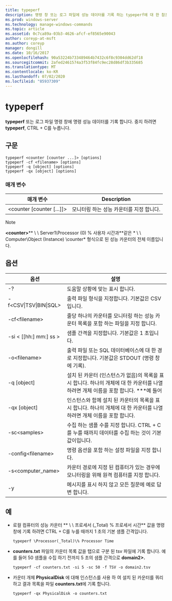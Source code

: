 ```yaml
---
title: typeperf
description: 명령 창 또는 로그 파일에 성능 데이터를 기록 하는 typeperf에 대 한 참조 문서입니다.
ms.prod: windows-server
ms.technology: manage-windows-commands
ms.topic: article
ms.assetid: 0c7ca89a-03b3-4626-afcf-ef8565e90043
author: coreyp-at-msft
ms.author: coreyp
manager: dongill
ms.date: 10/16/2017
ms.openlocfilehash: 90a53224b733489464b7432c6f8c9304dd62df18
ms.sourcegitcommit: 2afed2461574a3f53f84fc9ec28d86df3b335685
ms.translationtype: MT
ms.contentlocale: ko-KR
ms.lasthandoff: 07/02/2020
ms.locfileid: "85937309"
---
```

# <a name="typeperf"></a>typeperf

**typeperf** 또는 로그 파일 명령 창에 명령 성능 데이터를 기록 합니다. 중지 하려면 **typeperf**, CTRL + C를 누릅니다.

## <a name="syntax"></a>구문

```
typeperf <counter [counter ...]> [options]
typeperf -cf <filename> [options]
typeperf -q [object] [options]
typeperf -qx [object] [options]
```

### <a name="parameters"></a>매개 변수

|매개 변수|Description|
|---------|-----------|
|\<counter [counter […]]>|모니터링 하는 성능 카운터를 지정 합니다.|

> [!NOTE]
> **\<counter>**** \\ \\ Server1\Processor (0) \% 사용자 시간과**같은 * \\ \\ Computer\Object (Instance) \counter* 형식으로 된 성능 카운터의 전체 이름입니다.

## <a name="options"></a>옵션

|                   옵션                   |                                                         설명                                                          |
|--------------------------------------------|------------------------------------------------------------------------------------------------------------------------------|
|                     -?                     |                                               도움말 상황에 맞는 표시 합니다.                                               |
| -f\<CSV&verbar;TSV&verbar;BIN&verbar;SQL> |                                    출력 파일 형식을 지정합니다. 기본값은 CSV입니다.                                     |
|              -cf\<filename>               |              줄당 하나의 카운터를 모니터링 하는 성능 카운터 목록을 포함 하는 파일을 지정 합니다.               |
|             -si < [[hh:] mm:] ss >             |                                  샘플 간격을 지정합니다. 기본값은 1 초입니다.                                   |
|               -o\<filename>               |     출력 파일 또는 SQL 데이터베이스에 대 한 경로 지정합니다. 기본값은 STDOUT (명령 창에 기록).      |
|                -q [object]                 | 설치 된 카운터 (인스턴스가 없음)의 목록을 표시 합니다. 하나의 개체에 대 한 카운터를 나열 하려면 개체 이름을 포함 합니다. \*\*\*예 들어 |
|                -qx [object]                |        인스턴스와 함께 설치 된 카운터의 목록을 표시 합니다. 하나의 개체에 대 한 카운터를 나열 하려면 개체 이름을 포함 합니다.        |
|               -sc\<samples>               |             수집 하는 샘플 수를 지정 합니다. CTRL + C를 누를 때까지 데이터를 수집 하는 것이 기본값이입니다.              |
|            -config\<filename>             |                                    명령 옵션을 포함 하는 설정 파일을 지정 합니다.                                     |
|            -s\<computer_name>             |                   카운터 경로에 지정 된 컴퓨터가 있는 경우에 모니터링을 위해 원격 컴퓨터를 지정 합니다.                    |
|                     -y                     |                                        메시지를 표시 하지 않고 모든 질문에 예로 답변 합니다.                                        |

## <a name="examples"></a>예

- 로컬 컴퓨터의 성능 카운터 ** \\ \\ 프로세서 (_Total) \% 프로세서 시간** 값을 명령 창에 기록 하려면 CTRL + C를 누를 때까지 1 초의 기본 샘플 간격입니다.
  ```
  typeperf \Processor(_Total)\% Processor Time
  ```
- **counters.txt** 파일의 카운터 목록 값을 탭으로 구분 된 tsv 파일에 기록 합니다. 예를 들어 50 샘플을 수집 하기 전까지 5 초의 샘플 간격으로 **domain2>.**
  ```
  typeperf -cf counters.txt -si 5 -sc 50 -f TSV -o domain2.tsv
  ```
- 카운터 개체 **PhysicalDisk** 에 대해 인스턴스를 사용 하 여 설치 된 카운터를 쿼리하고 결과 목록을 파일 **counters.txt**에 기록 합니다.
  ```
  typeperf -qx PhysicalDisk -o counters.txt
  ```
